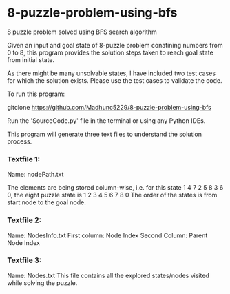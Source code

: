 # 8-puzzle-problem-using-bfs
8 puzzle problem solved using BFS search algorithm

Given an input and goal state of 8-puzzle problem conatining numbers from 0 to 8, this program provides the solution steps taken to reach goal state from initial state.

As there might be many unsolvable states, I have included two test cases for which the solution exists. Please use the test cases to validate the code.

To run this program:

gitclone https://github.com/Madhunc5229/8-puzzle-problem-using-bfs

Run the 'SourceCode.py' file in the terminal or using any Python IDEs.

This program will generate three text files to understand the solution process.

### Textfile 1:​
Name: nodePath.txt​

The elements are being stored column-wise, i.e. for this state 1 4 7 2 5 8 3 6 0, the eight puzzle state is​
1 2 3​
4 5 6​
7 8 0​
The order of the states is from start node to the goal node.

### Textfile 2:​
Name: NodesInfo.txt​
First column: Node Index​
Second Column: Parent Node Index

### Textfile 3:​
Name: Nodes.txt​
This file contains all the explored states/nodes visited while solving the puzzle.
